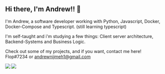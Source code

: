 ## Hi there, I'm Andrew!! 👋

I'm Andrew, a software developer working with Python, Javascript, Docker, Docker-Compose and  Typescript. (still learning typescript)

I'm self-taught and i'm studying a few things: Client server architecture, Backend-Systems and Business Logic.

Check out some of my projects, and if you want, contact me here! Flop#7234 or andrewnijmeh1@gmail.com

<img align="left" src="https://github-readme-stats.vercel.app/api?username=andrewnijmeh&count_private=true&line_height=21&show_icons=true&hide_border=true"/>
<img align="left" src="https://github-readme-stats.vercel.app/api/top-langs/?username=andrewnijmeh&layout=compact&card_width=250&hide_border=true"/>
